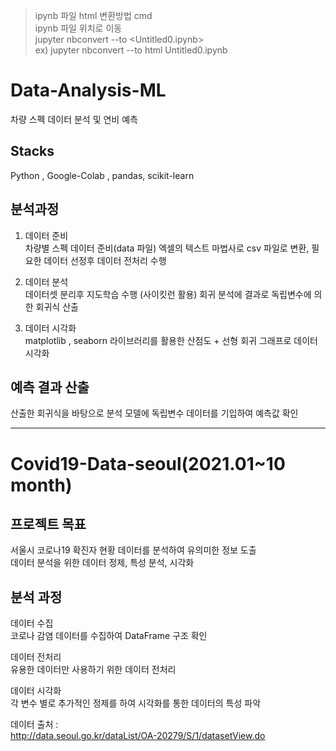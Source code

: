 > ipynb 파일 html 변환방법
>cmd  
>ipynb 파일 위치로 이동  
>jupyter nbconvert --to <html> <Untitled0.ipynb>  
>ex) jupyter nbconvert --to html Untitled0.ipynb

# Data-Analysis-ML
차량 스펙 데이터 분석 및 연비 예측

## Stacks 
Python , Google-Colab , pandas, scikit-learn

## 분석과정  

1) 데이터 준비  
 차량별 스펙 데이터 준비(data 파일) 엑셀의 텍스트 마법사로 csv 파일로 변환,
 필요한 데이터 선정후 데이터 전처리 수행   
 
 2) 데이터 분석  
  데이터셋 분리후 지도학습 수행 (사이킷런 활용)
  회귀 분석에 결과로 독립변수에 의한 회귀식 산출  
  
 3) 데이터 시각화  
   matplotlib , seaborn 라이브러리를 활용한 산점도 + 선형 회귀 그래프로 데이터 시각화  
   

 ## 예측 결과 산출  
   산출한 회귀식을 바탕으로 분석 모델에 독립변수 데이터를 기입하여 예측값 확인  
 
<hr>  
   
 
 # Covid19-Data-seoul(2021.01~10 month)
 
## 프로젝트 목표  
서울시 코로나19 확진자 현황 데이터를 분석하여 유의미한 정보 도출  
데이터 분석을 위한 데이터 정제, 특성 분석, 시각화  
 
## 분석 과정  
데이터 수집  
코로나 감염 데이터를 수집하여 DataFrame 구조 확인  

데이터 전처리  
유용한 데이터만 사용하기 위한 데이터 전처리  

데이터 시각화  
각 변수 별로 추가적인 정제를 하여 시각화를 통한 데이터의 특성 파악  
  
데이터 출처 :  
http://data.seoul.go.kr/dataList/OA-20279/S/1/datasetView.do
 
 
 
 
 
 
